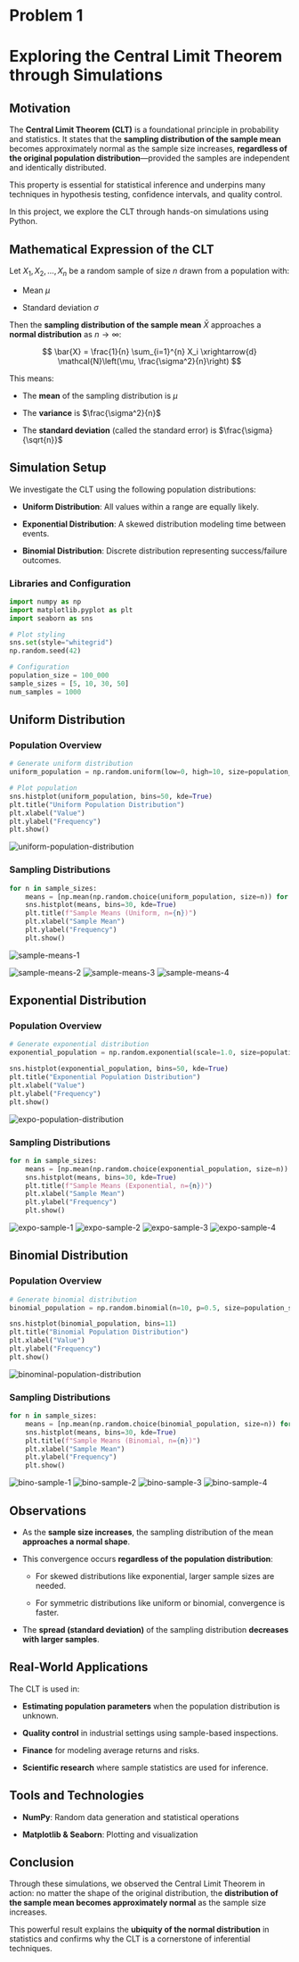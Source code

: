 # Problem 1
#  Exploring the Central Limit Theorem through Simulations

##  Motivation

The **Central Limit Theorem (CLT)** is a foundational principle in probability and statistics. It states that the **sampling distribution of the sample mean** becomes approximately normal as the sample size increases, **regardless of the original population distribution**—provided the samples are independent and identically distributed.

This property is essential for statistical inference and underpins many techniques in hypothesis testing, confidence intervals, and quality control.

In this project, we explore the CLT through hands-on simulations using Python.

## Mathematical Expression of the CLT

Let $X_1, X_2, \ldots, X_n$ be a random sample of size $n$ drawn from a population with:

- Mean $\mu$

- Standard deviation $\sigma$

Then the **sampling distribution of the sample mean** $\bar{X}$ approaches a **normal distribution** as $n \to \infty$:

$$
\bar{X} = \frac{1}{n} \sum_{i=1}^{n} X_i \xrightarrow{d} \mathcal{N}\left(\mu, \frac{\sigma^2}{n}\right)
$$

This means:

- The **mean** of the sampling distribution is $\mu$

- The **variance** is $\frac{\sigma^2}{n}$

- The **standard deviation** (called the standard error) is $\frac{\sigma}{\sqrt{n}}$


## Simulation Setup

We investigate the CLT using the following population distributions:

-  **Uniform Distribution**: All values within a range are equally likely.

- **Exponential Distribution**: A skewed distribution modeling time between events.

- **Binomial Distribution**: Discrete distribution representing success/failure outcomes.

### Libraries and Configuration

```python
import numpy as np
import matplotlib.pyplot as plt
import seaborn as sns

# Plot styling
sns.set(style="whitegrid")
np.random.seed(42)

# Configuration
population_size = 100_000
sample_sizes = [5, 10, 30, 50]
num_samples = 1000
```



## Uniform Distribution

### Population Overview

```python
# Generate uniform distribution
uniform_population = np.random.uniform(low=0, high=10, size=population_size)

# Plot population
sns.histplot(uniform_population, bins=50, kde=True)
plt.title("Uniform Population Distribution")
plt.xlabel("Value")
plt.ylabel("Frequency")
plt.show()
```
![uniform-population-distribution](Unknown-8.png)

### Sampling Distributions

```python
for n in sample_sizes:
    means = [np.mean(np.random.choice(uniform_population, size=n)) for _ in range(num_samples)]
    sns.histplot(means, bins=30, kde=True)
    plt.title(f"Sample Means (Uniform, n={n})")
    plt.xlabel("Sample Mean")
    plt.ylabel("Frequency")
    plt.show()
```
![sample-means-1](Unknown-9.png)

![sample-means-2](Unknown-10.png)
![sample-means-3](Unknown-11.png)
![sample-means-4](Unknown-12.png)


##  Exponential Distribution

### Population Overview

```python
# Generate exponential distribution
exponential_population = np.random.exponential(scale=1.0, size=population_size)

sns.histplot(exponential_population, bins=50, kde=True)
plt.title("Exponential Population Distribution")
plt.xlabel("Value")
plt.ylabel("Frequency")
plt.show()
```
![expo-population-distribution](Unknown-13.png)

### Sampling Distributions

```python
for n in sample_sizes:
    means = [np.mean(np.random.choice(exponential_population, size=n)) for _ in range(num_samples)]
    sns.histplot(means, bins=30, kde=True)
    plt.title(f"Sample Means (Exponential, n={n})")
    plt.xlabel("Sample Mean")
    plt.ylabel("Frequency")
    plt.show()
```
![expo-sample-1](Unknown-14.png)
![expo-sample-2](Unknown-15.png)
![expo-sample-3](Unknown-16.png)
![expo-sample-4](Unknown-17.png)


## Binomial Distribution

### Population Overview

```python
# Generate binomial distribution
binomial_population = np.random.binomial(n=10, p=0.5, size=population_size)

sns.histplot(binomial_population, bins=11)
plt.title("Binomial Population Distribution")
plt.xlabel("Value")
plt.ylabel("Frequency")
plt.show()
```
![binominal-population-distribution](Unknown-18.png)

### Sampling Distributions

```python
for n in sample_sizes:
    means = [np.mean(np.random.choice(binomial_population, size=n)) for _ in range(num_samples)]
    sns.histplot(means, bins=30, kde=True)
    plt.title(f"Sample Means (Binomial, n={n})")
    plt.xlabel("Sample Mean")
    plt.ylabel("Frequency")
    plt.show()
```
![bino-sample-1](Unknown-19.png)
![bino-sample-2](Unknown-20.png)
![bino-sample-3](Unknown-21.png)
![bino-sample-4](Unknown-22.png)
## Observations

- As the **sample size increases**, the sampling distribution of the mean **approaches a normal shape**.

- This convergence occurs **regardless of the population distribution**:

  - For skewed distributions like exponential, larger sample sizes are needed.

  - For symmetric distributions like uniform or binomial, convergence is faster.

- The **spread (standard deviation)** of the sampling distribution **decreases with larger samples**.


## Real-World Applications

The CLT is used in:

-  **Estimating population parameters** when the population distribution is unknown.

- **Quality control** in industrial settings using sample-based inspections.

-  **Finance** for modeling average returns and risks.

- **Scientific research** where sample statistics are used for inference.


##  Tools and Technologies

- **NumPy**: Random data generation and statistical operations

- **Matplotlib & Seaborn**: Plotting and visualization


##  Conclusion

Through these simulations, we observed the Central Limit Theorem in action: no matter the shape of the original distribution, the **distribution of the sample mean becomes approximately normal** as the sample size increases.

This powerful result explains the **ubiquity of the normal distribution** in statistics and confirms why the CLT is a cornerstone of inferential techniques.




